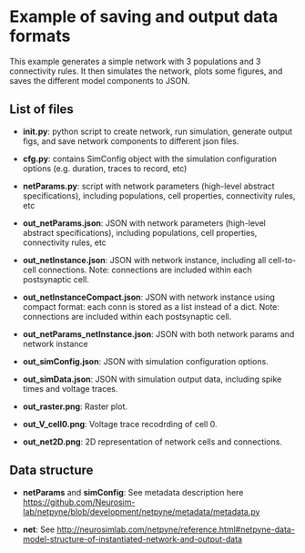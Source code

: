 # Example of saving and output data formats

This example generates a simple network with 3 populations and 3 connectivity rules. It then simulates the network, plots some figures, and saves the different model components to JSON.

## List of files

- **init.py**: python script to create network, run simulation, generate output figs, and save network components to different json files.

- **cfg.py**: contains SimConfig object with the simulation configuration options (e.g. duration, traces to record, etc)

- **netParams.py**: script with network parameters (high-level abstract specifications), including populations, cell properties, connectivity rules, etc

- **out_netParams.json**: JSON with network parameters (high-level abstract specifications), including populations, cell properties, connectivity rules, etc

- **out_netInstance.json**: JSON with network instance, including all cell-to-cell connections. Note: connections are included within each postsynaptic cell.

- **out_netInstanceCompact.json**: JSON with network instance using compact format: each conn is stored as a list instead of a dict. Note: connections are included within each postsynaptic cell.

- **out_netParams_netInstance.json**: JSON with both network params and network instance

- **out_simConfig.json**: JSON with simulation configuration options.

- **out_simData.json**: JSON with simulation output data, including spike times and voltage traces.

- **out_raster.png**: Raster plot.

- **out_V_cell0.png**: Voltage trace recodrding of cell 0.

- **out_net2D.png**: 2D representation of network cells and connections.

## Data structure

- **netParams** and **simConfig**: See metadata description here https://github.com/Neurosim-lab/netpyne/blob/development/netpyne/metadata/metadata.py

- **net**: See http://neurosimlab.com/netpyne/reference.html#netpyne-data-model-structure-of-instantiated-network-and-output-data
